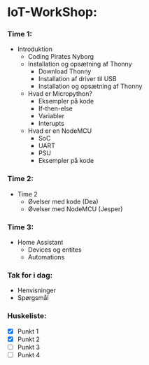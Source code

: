 
# IoT-WorkShop:

### Time 1:  
* Introduktion  
   * Coding Pirates Nyborg  
   * Installation og opsætning af Thonny
     * Download Thonny
     * Installation af driver til USB
     * Installation og opsætning af Thonny
   * Hvad er Micropython?
     * Eksempler på kode
     * If-then-else
     * Variabler
     * Interupts
   * Hvad er en NodeMCU
     * SoC
     * UART
     * PSU
     * Eksempler på kode
### Time 2:  
* Time 2
  * Øvelser med kode (Dea)
  * Øvelser med NodeMCU (Jesper)
### Time 3:  
* Home Assistant
  * Devices og entites    
  * Automations
### Tak for i dag:  
  * Henvisninger
  * Spørgsmål





### Huskeliste:  
- [X] Punkt 1
- [X] Punkt 2
- [ ] Punkt 3
- [ ] Punkt 4

